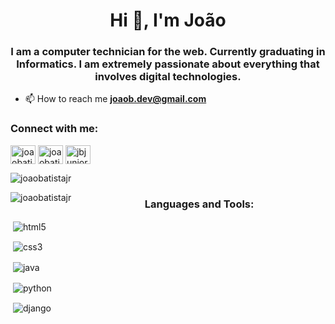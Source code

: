 <h1 align="center">Hi 👋, I'm João</h1>
<h3 align="center">I am a computer technician for the web. Currently graduating in Informatics. I am extremely passionate about everything that involves digital technologies.</h3>

- 📫 How to reach me **joaob.dev@gmail.com**

<h3 align="left">Connect with me:</h3>
<p align="left">
<a href="https://dev.to/joaobatistajr" target="blank"><img align="center" src="https://cdn.jsdelivr.net/npm/simple-icons@3.0.1/icons/dev-dot-to.svg" alt="joaobatistajr" height="30" width="40" /></a>
<a href="https://twitter.com/joaobatistajr03" target="blank"><img align="center" src="https://cdn.jsdelivr.net/npm/simple-icons@3.0.1/icons/twitter.svg" alt="joaobatistajr03" height="30" width="40" /></a>
<a href="https://linkedin.com/in/jbjunior03" target="blank"><img align="center" src="https://cdn.jsdelivr.net/npm/simple-icons@3.0.1/icons/linkedin.svg" alt="jbjunior03" height="30" width="40" /></a>
</p>

<p>&nbsp;<img align="left" src="https://github-readme-stats.vercel.app/api?username=joaobatistajr&show_icons=true&locale=en&theme=radical" alt="joaobatistajr" /></p>

<p><img align="left" src="https://github-readme-stats.vercel.app/api/top-langs?username=joaobatistajr&show_icons=true&locale=en&layout=compact&theme=radical" alt="joaobatistajr" /></p>


<h3 align="center">Languages and Tools:</h3>
<p>&nbsp;<img align="center" src="https://img.shields.io/badge/HTML5-E34F26?style=for-the-badge&logo=html5&logoColor=white" alt="html5" /></p>
<p>&nbsp;<img align="center" src="https://img.shields.io/badge/CSS3-1572B6?style=for-the-badge&logo=css3&logoColor=white" alt="css3" /></p>
<p>&nbsp;<img align="center" src="https://img.shields.io/badge/Java-ED8B00?style=for-the-badge&logo=java&logoColor=white" alt="java" /></p>
<p>&nbsp;<img align="center" src="https://img.shields.io/badge/Python-14354C?style=for-the-badge&logo=python&logoColor=white" alt="python" /></p>
<p>&nbsp;<img align="center" src="https://img.shields.io/badge/Django-092E20?style=for-the-badge&logo=django&logoColor=white" alt="django" /></p>



